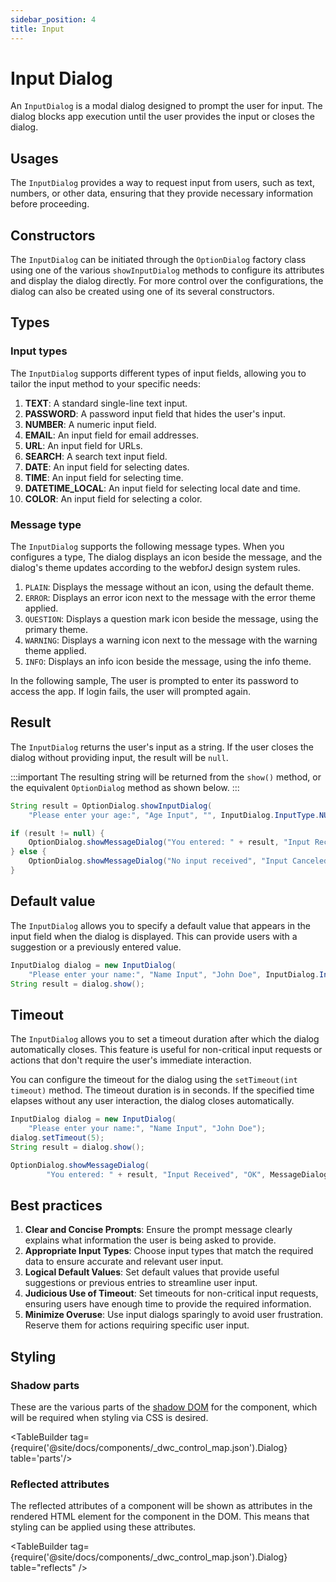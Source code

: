 ```yaml
---
sidebar_position: 4
title: Input
---
```


# Input Dialog

<DocChip tooltipText="This component will render with a shadow DOM, an API built into the browser that facilitates encapsulation." label="Shadow" target="_blank" clickable={false} iconName='shadow' />

<DocChip tooltipText="The name of the web component that will render in the DOM." label="dwc-dialog" clickable={false} iconName='code'/>

<JavadocLink type="foundation" location="com/webforj/component/optiondialog/InputDialog" top='true'/>

An `InputDialog` is a modal dialog designed to prompt the user for input. The dialog blocks app execution until the user provides the input or closes the dialog.


<ComponentDemo 
path='https://demo.webforj.com/webapp/controlsamples?class=componentdemos.optiondialog.input.InputDialogBasic' 
javaE='https://raw.githubusercontent.com/webforj/ControlSamples/main/src/main/java/componentdemos/optiondialog/input/InputDialogBasic.java'
height = '500px'
/>

## Usages

The `InputDialog` provides a way to request input from users, such as text, numbers, or other data, ensuring that they provide necessary information before proceeding.

## Constructors

The `InputDialog` can be initiated through the `OptionDialog` factory class using one of the various `showInputDialog` methods to configure its attributes and display the dialog directly. For more control over the configurations, the dialog can also be created using one of its several constructors.

## Types

### Input types

The `InputDialog` supports different types of input fields, allowing you to tailor the input method to your specific needs:

1. **TEXT**: A standard single-line text input.
2. **PASSWORD**: A password input field that hides the user's input.
3. **NUMBER**: A numeric input field.
4. **EMAIL**: An input field for email addresses.
5. **URL**: An input field for URLs.
6. **SEARCH**: A search text input field.
7. **DATE**: An input field for selecting dates.
8. **TIME**: An input field for selecting time.
9. **DATETIME_LOCAL**: An input field for selecting local date and time.
10. **COLOR**: An input field for selecting a color.

### Message type

The `InputDialog` supports the following message types. When you configures a type, The dialog displays an icon beside the message, and the dialog's theme updates according to the webforJ design system rules.

1. `PLAIN`: Displays the message without an icon, using the default theme.
2. `ERROR`: Displays an error icon next to the message with the error theme applied.
3. `QUESTION`: Displays a question mark icon beside the message, using the primary theme.
4. `WARNING`: Displays a warning icon next to the message with the warning theme applied.
5. `INFO`: Displays an info icon beside the message, using the info theme.

In the following sample, The user is prompted to enter its password to access the app. If login fails, the user will prompted
again.

<ComponentDemo 
path='https://demo.webforj.com/webapp/controlsamples?class=componentdemos.optiondialog.input.InputDialogType' 
javaE='https://raw.githubusercontent.com/webforj/ControlSamples/main/src/main/java/componentdemos/optiondialog/input/InputDialogType.java'
height = '350px'
/>

## Result

The `InputDialog` returns the user's input as a string. If the user closes the dialog without providing input, the result will be `null`.

:::important
The resulting string will be returned from the `show()` method, or the equivalent `OptionDialog` method as shown below. 
:::

```java showLineNumbers
String result = OptionDialog.showInputDialog(
    "Please enter your age:", "Age Input", "", InputDialog.InputType.NUMBER);

if (result != null) {
    OptionDialog.showMessageDialog("You entered: " + result, "Input Received", "OK");
} else {
    OptionDialog.showMessageDialog("No input received", "Input Canceled", "OK");
}
```

## Default value

The `InputDialog` allows you to specify a default value that appears in the input field when the dialog is displayed. This can provide users with a suggestion or a previously entered value.

```java showLineNumbers
InputDialog dialog = new InputDialog(
    "Please enter your name:", "Name Input", "John Doe", InputDialog.InputType.TEXT);
String result = dialog.show();
```

## Timeout

The `InputDialog` allows you to set a timeout duration after which the dialog automatically closes. This feature is useful for non-critical input requests or actions that don't require the user's immediate interaction.

You can configure the timeout for the dialog using the `setTimeout(int timeout)` method. The timeout duration is in seconds. If the specified time elapses without any user interaction, the dialog closes automatically.

```java showLineNumbers
InputDialog dialog = new InputDialog(
    "Please enter your name:", "Name Input", "John Doe");
dialog.setTimeout(5);
String result = dialog.show();

OptionDialog.showMessageDialog(
        "You entered: " + result, "Input Received", "OK", MessageDialog.MessageType.INFO);
```

## Best practices

1. **Clear and Concise Prompts**: Ensure the prompt message clearly explains what information the user is being asked to provide.
2. **Appropriate Input Types**: Choose input types that match the required data to ensure accurate and relevant user input.
3. **Logical Default Values**: Set default values that provide useful suggestions or previous entries to streamline user input.
5. **Judicious Use of Timeout**: Set timeouts for non-critical input requests, ensuring users have enough time to provide the required information.
6. **Minimize Overuse**: Use input dialogs sparingly to avoid user frustration. Reserve them for actions requiring specific user input.

## Styling

### Shadow parts

These are the various parts of the [shadow DOM](../../glossary#shadow-dom) for the component, which will be required when styling via CSS is desired.

<TableBuilder tag={require('@site/docs/components/\_dwc_control_map.json').Dialog} table='parts'/>

### Reflected attributes

The reflected attributes of a component will be shown as attributes in the rendered HTML element for the component in the DOM. This means that styling can be applied using these attributes.

<TableBuilder tag={require('@site/docs/components/\_dwc_control_map.json').Dialog} table="reflects" />
